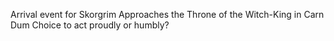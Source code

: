 Arrival event for Skorgrim
Approaches the Throne of the Witch-King in Carn Dum
Choice to act proudly or humbly?